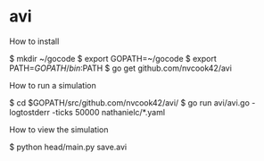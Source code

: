 # avi

How to install

$ mkdir ~/gocode
$ export GOPATH=~/gocode
$ export PATH=$GOPATH/bin:$PATH
$ go get github.com/nvcook42/avi

How to run a simulation

$ cd $GOPATH/src/github.com/nvcook42/avi/
$ go run avi/avi.go  -logtostderr -ticks 50000 nathanielc/*.yaml

How to view the simulation

$ python head/main.py save.avi
